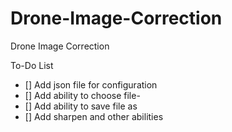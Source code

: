 # Drone-Image-Correction
Drone Image Correction



To-Do List

- [] Add json file for configuration 
- [] Add ability to choose file- 
- [] Add ability to save file as
- [] Add sharpen and other abilities

